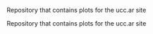 
Repository that contains plots for the ucc.ar site

Repository that contains plots for the ucc.ar site
